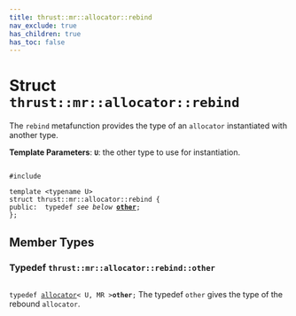 ```yaml
---
title: thrust::mr::allocator::rebind
nav_exclude: true
has_children: true
has_toc: false
---
```


# Struct `thrust::mr::allocator::rebind`

The <code>rebind</code> metafunction provides the type of an <code>allocator</code> instantiated with another type.

**Template Parameters**:
**`U`**: the other type to use for instantiation. 

<code class="doxybook">
<span>#include <thrust/mr/allocator.h></span><br>
<span>template &lt;typename U&gt;</span>
<span>struct thrust::mr::allocator::rebind {</span>
<span>public:</span><span>&nbsp;&nbsp;typedef <i>see below</i> <b><a href="{{ site.baseurl }}/api/classes/structthrust_1_1mr_1_1allocator_1_1rebind.html#typedef-other">other</a></b>;</span>
<span>};</span>
</code>

## Member Types

<h3 id="typedef-other">
Typedef <code>thrust::mr::allocator::rebind::other</code>
</h3>

<code class="doxybook">
<span>typedef <a href="{{ site.baseurl }}/api/classes/classthrust_1_1mr_1_1allocator.html">allocator</a>< U, MR ><b>other</b>;</span></code>
The typedef <code>other</code> gives the type of the rebound <code>allocator</code>. 


